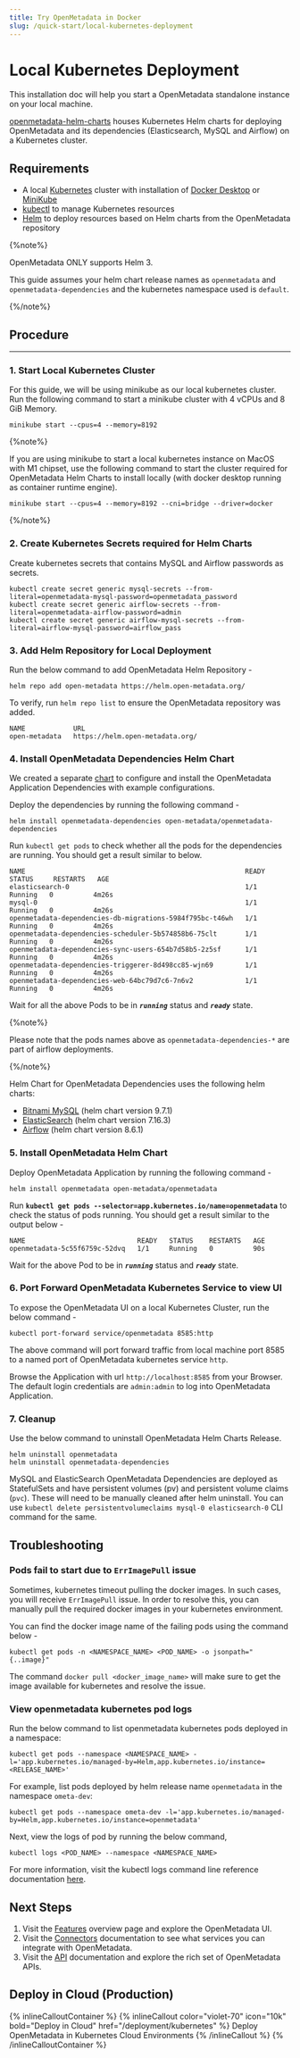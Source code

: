 ```yaml
---
title: Try OpenMetadata in Docker
slug: /quick-start/local-kubernetes-deployment
---
```


# Local Kubernetes Deployment

This installation doc will help you start a OpenMetadata standalone instance on your local machine.

[openmetadata-helm-charts](https://github.com/open-metadata/openmetadata-helm-charts) houses Kubernetes Helm charts 
for deploying OpenMetadata and its dependencies (Elasticsearch, MySQL and Airflow) on a Kubernetes cluster.



## Requirements

- A local [Kubernetes](https://kubernetes.io/) cluster with installation of [Docker Desktop](https://www.docker.com/products/docker-desktop/) or [MiniKube](https://minikube.sigs.k8s.io/docs/start/)
- [kubectl](https://kubernetes.io/docs/tasks/tools/) to manage Kubernetes resources
- [Helm](https://helm.sh/) to deploy resources based on Helm charts from the OpenMetadata repository

{%note%}

OpenMetadata ONLY supports Helm 3.

This guide assumes your helm chart release names as `openmetadata` and `openmetadata-dependencies` and the kubernetes namespace used is `default`.

{%/note%}

## Procedure

---

### 1. Start Local Kubernetes Cluster

For this guide, we will be using minikube as our local kubernetes cluster. Run the following command to start a minikube cluster with 4 vCPUs and 8 GiB Memory.

```
minikube start --cpus=4 --memory=8192
```

{%note%}

If you are using minikube to start a local kubernetes instance on MacOS with M1 chipset, use the following command to start the cluster required for OpenMetadata Helm Charts to install locally (with docker desktop running as container runtime engine).

`minikube start --cpus=4 --memory=8192 --cni=bridge --driver=docker`

{%/note%}

### 2. Create Kubernetes Secrets required for Helm Charts

Create kubernetes secrets that contains MySQL and Airflow passwords as secrets.

```commandline
kubectl create secret generic mysql-secrets --from-literal=openmetadata-mysql-password=openmetadata_password
kubectl create secret generic airflow-secrets --from-literal=openmetadata-airflow-password=admin
kubectl create secret generic airflow-mysql-secrets --from-literal=airflow-mysql-password=airflow_pass
```

### 3. Add Helm Repository for Local Deployment

Run the below command to add OpenMetadata Helm Repository -

```commandline
helm repo add open-metadata https://helm.open-metadata.org/
```


To verify, run `helm repo list` to ensure the OpenMetadata repository was added.

```commandline
NAME        	URL                            
open-metadata	https://helm.open-metadata.org/
```

### 4. Install OpenMetadata Dependencies Helm Chart

We created a separate [chart](https://github.com/open-metadata/openmetadata-helm-charts/tree/main/charts/deps) to configure and install the OpenMetadata Application Dependencies with example configurations.

Deploy the dependencies by running the following command -

```commandline
helm install openmetadata-dependencies open-metadata/openmetadata-dependencies
```

Run `kubectl get pods` to check whether all the pods for the dependencies are running. You should get a result similar to below.

```commandline
NAME                                                       READY   STATUS     RESTARTS   AGE
elasticsearch-0                                            1/1     Running   0          4m26s
mysql-0                                                    1/1     Running   0          4m26s
openmetadata-dependencies-db-migrations-5984f795bc-t46wh   1/1     Running   0          4m26s
openmetadata-dependencies-scheduler-5b574858b6-75clt       1/1     Running   0          4m26s
openmetadata-dependencies-sync-users-654b7d58b5-2z5sf      1/1     Running   0          4m26s
openmetadata-dependencies-triggerer-8d498cc85-wjn69        1/1     Running   0          4m26s
openmetadata-dependencies-web-64bc79d7c6-7n6v2             1/1     Running   0          4m26s
```

Wait for all the above Pods to be in ***`running`*** status and ***`ready`*** state.

{%note%}

Please note that the pods names above as `openmetadata-dependencies-*` are part of airflow deployments.

{%/note%}

Helm Chart for OpenMetadata Dependencies uses the following helm charts:
- [Bitnami MySQL](https://artifacthub.io/packages/helm/bitnami/mysql/9.7.1) (helm chart version 9.7.1)
- [ElasticSearch](https://artifacthub.io/packages/helm/elastic/elasticsearch/7.16.3) (helm chart version 7.16.3)
- [Airflow](https://artifacthub.io/packages/helm/airflow-helm/airflow/8.6.1) (helm chart version 8.6.1)

### 5. Install OpenMetadata Helm Chart

Deploy OpenMetadata Application by running the following command -

```commandline
helm install openmetadata open-metadata/openmetadata
```

Run **`kubectl get pods --selector=app.kubernetes.io/name=openmetadata`** to check the status of pods running. You should get a result similar to the output below -

```commandline
NAME                            READY   STATUS    RESTARTS   AGE
openmetadata-5c55f6759c-52dvq   1/1     Running   0          90s
```

Wait for the above Pod to be in ***`running`*** status and ***`ready`*** state.

### 6. Port Forward OpenMetadata Kubernetes Service to view UI

To expose the OpenMetadata UI on a local Kubernetes Cluster, run the below command -

```commandline
kubectl port-forward service/openmetadata 8585:http
```

The above command will port forward traffic from local machine port 8585 to a named port of OpenMetadata kubernetes service `http`.

Browse the Application with url `http://localhost:8585` from your Browser. The default login credentials are `admin:admin` to log into OpenMetadata Application.

### 7. Cleanup

Use the below command to uninstall OpenMetadata Helm Charts Release.

```commandline
helm uninstall openmetadata
helm uninstall openmetadata-dependencies
```

MySQL and ElasticSearch OpenMetadata Dependencies are deployed as StatefulSets and have persistent volumes (pv) and
persistent volume claims (`pvc`). These will need to be manually cleaned after helm uninstall. You can use `kubectl delete persistentvolumeclaims mysql-0 elasticsearch-0` CLI command for the same.

## Troubleshooting

### Pods fail to start due to `ErrImagePull` issue

Sometimes, kubernetes timeout pulling the docker images. In such cases, you will receive `ErrImagePull` issue. In order to resolve this, you can manually pull the required docker images in your kubernetes environment. 

You can find the docker image name of the failing pods using the command below -

```
kubectl get pods -n <NAMESPACE_NAME> <POD_NAME> -o jsonpath="{..image}"
```

The command `docker pull <docker_image_name>` will make sure to get the image available for kubernetes and resolve the issue.

### View openmetadata kubernetes pod logs

Run the below command to list openmetadata kubernetes pods deployed in a namespace:

```commandline
kubectl get pods --namespace <NAMESPACE_NAME> -l='app.kubernetes.io/managed-by=Helm,app.kubernetes.io/instance=<RELEASE_NAME>'
```

For example, list pods deployed by helm release name `openmetadata` in the namespace `ometa-dev`:

```commandline
kubectl get pods --namespace ometa-dev -l='app.kubernetes.io/managed-by=Helm,app.kubernetes.io/instance=openmetadata'
```

Next, view the logs of pod by running the below command,

```commandline
kubectl logs <POD_NAME> --namespace <NAMESPACE_NAME>
```

For more information, visit the kubectl logs command line reference documentation [here](https://kubernetes.io/docs/tasks/debug-application-cluster/debug-running-pod/).

## Next Steps

1. Visit the [Features](/releases/features) overview page and explore the OpenMetadata UI.
2. Visit the [Connectors](/connectors) documentation to see what services you can integrate with
   OpenMetadata.
3. Visit the [API](/swagger.html) documentation and explore the rich set of OpenMetadata APIs.

## Deploy in Cloud (Production)

{% inlineCalloutContainer %}
  {% inlineCallout
    color="violet-70"
    icon="10k"
    bold="Deploy in Cloud"
    href="/deployment/kubernetes" %}
    Deploy OpenMetadata in Kubernetes Cloud Environments
  {% /inlineCallout %}
{% /inlineCalloutContainer %}